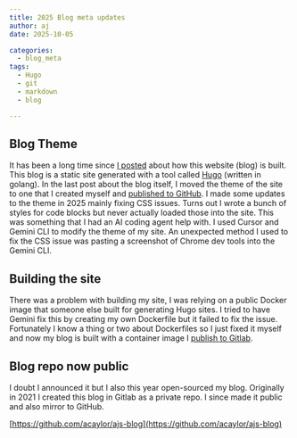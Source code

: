 ```yaml
---
title: 2025 Blog meta updates
author: aj
date: 2025-10-05

categories:
  - blog_meta 
tags:
  - Hugo
  - git
  - markdown
  - blog

---
```


## Blog Theme

It has been a long time since [I posted][1] about how this website (blog) is built. This blog is a static site generated with a tool called [Hugo][2] (written in golang). In the last post about the blog itself, I moved the theme of the site to one that I created myself and [published to GitHub][2]. I made some updates to the theme in 2025 mainly fixing CSS issues. Turns out I wrote a bunch of styles for code blocks but never actually loaded those into the site. This was something that I had an AI coding agent help with. I used Cursor and Gemini CLI to modify the theme of my site. An unexpected method I used to fix the CSS issue was pasting a screenshot of Chrome dev tools into the Gemini CLI.


## Building the site

There was a problem with building my site, I was relying on a public Docker image that someone else built for generating Hugo sites. I tried to have Gemini fix this by creating my own Dockerfile but it failed to fix the issue. Fortunately I know a thing or two about Dockerfiles so I just fixed it myself and now my blog is built with a container image I [publish to Gitlab][4].

## Blog repo now public

I doubt I announced it but I also this year open-sourced my blog. Originally in 2021 I created this blog in Gitlab as a private repo. I since made it public and also mirror to GitHub.

[https://github.com/acaylor/ajs-blog](https://github.com/acaylor/ajs-blog)

 [1]: /posts/blog-theme-2024/
 [2]: https://github.com/gohugoio/hugo
 [3]: https://github.com/acaylor/ajsTheme
 [4]: https://gitlab.com/acaylor/hugobuild